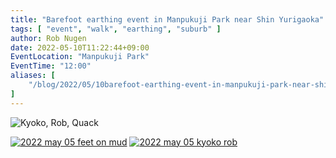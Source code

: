 ```yaml
---
title: "Barefoot earthing event in Manpukuji Park near Shin Yurigaoka"
tags: [ "event", "walk", "earthing", "suburb" ]
author: Rob Nugen
date: 2022-05-10T11:22:44+09:00
EventLocation: "Manpukuji Park"
EventTime: "12:00"
aliases: [
    "/blog/2022/05/10barefoot-earthing-event-in-manpukuji-park-near-shin-yurigaoka",
]
---
```


<img
src="https://b.robnugen.com/blog/2022/walk_and_talk/2022_may_05_kyoko_rob_quack.jpg"
alt="Kyoko, Rob, Quack"
class="title" />

[![2022 may 05 feet on mud](//b.robnugen.com/blog/2022/walk_and_talk/thumbs/2022_may_05_feet_on_mud.jpg)](//b.robnugen.com/blog/2022/walk_and_talk/2022_may_05_feet_on_mud.jpg)
[![2022 may 05 kyoko rob](//b.robnugen.com/blog/2022/walk_and_talk/thumbs/2022_may_05_kyoko_rob.jpg)](//b.robnugen.com/blog/2022/walk_and_talk/2022_may_05_kyoko_rob.jpg)
